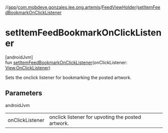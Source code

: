 //[app](../../../index.md)/[com.mobdeve.gonzales.lee.ong.artemis](../index.md)/[FeedViewHolder](index.md)/[setItemFeedBookmarkOnClickListener](set-item-feed-bookmark-on-click-listener.md)

# setItemFeedBookmarkOnClickListener

[androidJvm]\
fun [setItemFeedBookmarkOnClickListener](set-item-feed-bookmark-on-click-listener.md)(onClickListener: [View.OnClickListener](https://developer.android.com/reference/kotlin/android/view/View.OnClickListener.html))

Sets the onclick listener for bookmarking the posted artwork.

## Parameters

androidJvm

| | |
|---|---|
| onClickListener | onclick listener for upvoting the posted artwork. |
